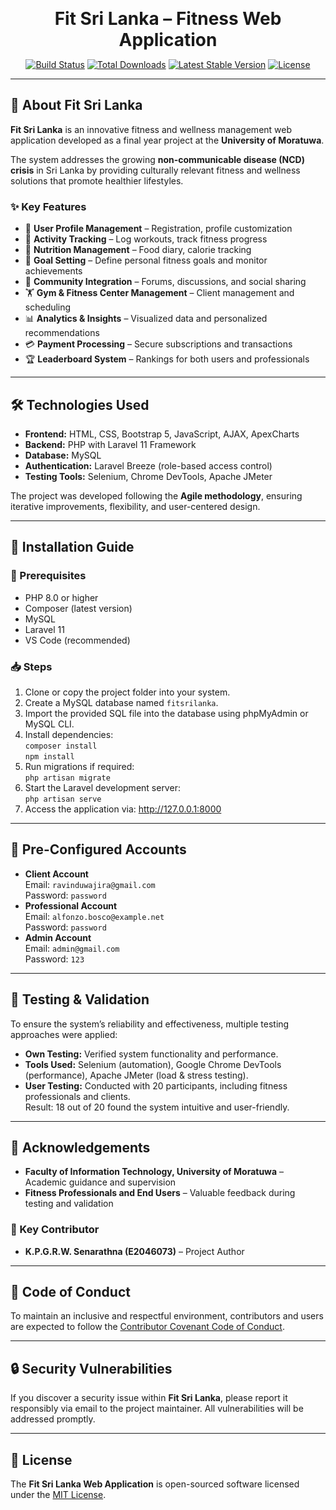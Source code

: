 <p align="center"><b style="font-size:28px;">Fit Sri Lanka – Fitness Web Application</b></p>

<p align="center">
  <a href="#"><img src="https://img.shields.io/badge/build-passing-brightgreen" alt="Build Status"></a>
  <a href="#"><img src="https://img.shields.io/badge/downloads-1k%2B-blue" alt="Total Downloads"></a>
  <a href="#"><img src="https://img.shields.io/badge/version-1.0.0-orange" alt="Latest Stable Version"></a>
  <a href="https://opensource.org/licenses/MIT"><img src="https://img.shields.io/badge/license-MIT-red" alt="License"></a>
</p>

<hr>

<h2>📌 About Fit Sri Lanka</h2>
<p>
  <b>Fit Sri Lanka</b> is an innovative fitness and wellness management web application developed 
  as a final year project at the <b>University of Moratuwa</b>. 
</p>
<p>
  The system addresses the growing <b>non-communicable disease (NCD) crisis</b> in Sri Lanka by 
  providing culturally relevant fitness and wellness solutions that promote healthier lifestyles.
</p>

<h3>✨ Key Features</h3>
<ul>
  <li>👤 <b>User Profile Management</b> – Registration, profile customization</li>
  <li>🏃 <b>Activity Tracking</b> – Log workouts, track fitness progress</li>
  <li>🍎 <b>Nutrition Management</b> – Food diary, calorie tracking</li>
  <li>🎯 <b>Goal Setting</b> – Define personal fitness goals and monitor achievements</li>
  <li>👥 <b>Community Integration</b> – Forums, discussions, and social sharing</li>
  <li>🏋️ <b>Gym & Fitness Center Management</b> – Client management and scheduling</li>
  <li>📊 <b>Analytics & Insights</b> – Visualized data and personalized recommendations</li>
  <li>💳 <b>Payment Processing</b> – Secure subscriptions and transactions</li>
  <li>🏆 <b>Leaderboard System</b> – Rankings for both users and professionals</li>
</ul>

<hr>

<h2>🛠️ Technologies Used</h2>
<ul>
  <li><b>Frontend:</b> HTML, CSS, Bootstrap 5, JavaScript, AJAX, ApexCharts</li>
  <li><b>Backend:</b> PHP with Laravel 11 Framework</li>
  <li><b>Database:</b> MySQL</li>
  <li><b>Authentication:</b> Laravel Breeze (role-based access control)</li>
  <li><b>Testing Tools:</b> Selenium, Chrome DevTools, Apache JMeter</li>
</ul>
<p>
  The project was developed following the <b>Agile methodology</b>, ensuring iterative improvements, 
  flexibility, and user-centered design.
</p>

<hr>

<h2>🚀 Installation Guide</h2>

<h3>🔧 Prerequisites</h3>
<ul>
  <li>PHP 8.0 or higher</li>
  <li>Composer (latest version)</li>
  <li>MySQL</li>
  <li>Laravel 11</li>
  <li>VS Code (recommended)</li>
</ul>

<h3>📥 Steps</h3>
<ol>
  <li>Clone or copy the project folder into your system.</li>
  <li>Create a MySQL database named <code>fitsrilanka</code>.</li>
  <li>Import the provided SQL file into the database using phpMyAdmin or MySQL CLI.</li>
  <li>Install dependencies:<br>
    <code>composer install</code><br>
    <code>npm install</code>
  </li>
  <li>Run migrations if required:<br>
    <code>php artisan migrate</code>
  </li>
  <li>Start the Laravel development server:<br>
    <code>php artisan serve</code>
  </li>
  <li>Access the application via: <a href="http://127.0.0.1:8000">http://127.0.0.1:8000</a></li>
</ol>

<hr>

<h2>🔑 Pre-Configured Accounts</h2>
<ul>
  <li><b>Client Account</b><br>Email: <code>ravinduwajira@gmail.com</code><br>Password: <code>password</code></li>
  <li><b>Professional Account</b><br>Email: <code>alfonzo.bosco@example.net</code><br>Password: <code>password</code></li>
  <li><b>Admin Account</b><br>Email: <code>admin@gmail.com</code><br>Password: <code>123</code></li>
</ul>

<hr>

<h2>🧪 Testing & Validation</h2>
<p>
  To ensure the system’s reliability and effectiveness, multiple testing approaches were applied:
</p>
<ul>
  <li><b>Own Testing:</b> Verified system functionality and performance.</li>
  <li><b>Tools Used:</b> Selenium (automation), Google Chrome DevTools (performance), Apache JMeter (load & stress testing).</li>
  <li><b>User Testing:</b> Conducted with 20 participants, including fitness professionals and clients.<br>
  Result: 18 out of 20 found the system intuitive and user-friendly.</li>
</ul>

<hr>

<h2>🙌 Acknowledgements</h2>
<ul>
  <li><b>Faculty of Information Technology, University of Moratuwa</b> – Academic guidance and supervision</li>
  <li><b>Fitness Professionals and End Users</b> – Valuable feedback during testing and validation</li>
</ul>

<h3>👤 Key Contributor</h3>
<ul>
  <li><b>K.P.G.R.W. Senarathna (E2046073)</b> – Project Author</li>
</ul>

<hr>

<h2>📜 Code of Conduct</h2>
<p>
  To maintain an inclusive and respectful environment, contributors and users are expected to follow 
  the <a href="https://www.contributor-covenant.org/">Contributor Covenant Code of Conduct</a>.
</p>

<hr>

<h2>🔒 Security Vulnerabilities</h2>
<p>
  If you discover a security issue within <b>Fit Sri Lanka</b>, please report it responsibly via email 
  to the project maintainer. All vulnerabilities will be addressed promptly.
</p>

<hr>

<h2>📄 License</h2>
<p>
  The <b>Fit Sri Lanka Web Application</b> is open-sourced software licensed under the 
  <a href="https://opensource.org/licenses/MIT">MIT License</a>.
</p>
